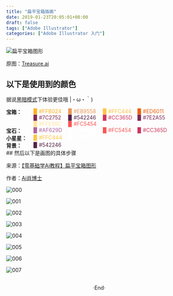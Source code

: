 ```yaml
---
title: "扁平宝箱插画"
date: 2019-01-23T20:05:01+08:00
draft: false
tags: ["Adobe Illustrator"]
categories: ["Adobe Illustrator 入门"]
---
```

<!-- 
![](https://mogeko.github.io/blog-images/r/045/)
{{< spoiler >}}{{< /spoiler >}}
&emsp;&emsp;
 -->

![扁平宝箱图形](https://mogeko.github.io/blog-images/r/045/Treasure.svg)

原图：[Treasure.ai](https://mogeko.github.io/blog-images/r/045/Treasure.ai)

## 以下是使用到的颜色

据说<a href="javascript:void(0);" class="theme-switch">黑暗模式</a>下体验更佳哦  |・ω・｀)

<div style="display:flex;">
 <b style="width:74px;display:inline-block">宝箱：</b>
 <div style="-webkit-flex:1;flex:1;">
        <span style="width:90px;display:inline-block;color:#FFB024;">▉ #FFB024</span>
        <span style="width:90px;display:inline-block;color:#EB9558;">▉ #EB9558</span>
  <span style="width:90px;display:inline-block;color:#FFC444;">▉ #FFC444</span>
  <span style="width:90px;display:inline-block;color:#ED6011;">▉ #ED6011</span>
  <span style="width:90px;display:inline-block;color:#7C2752;">▉ #7C2752</span>
  <span style="width:90px;display:inline-block;color:#542246;">▉ #542246</span>
  <span style="width:90px;display:inline-block;color:#CC365D;">▉ #CC365D</span>
  <span style="width:90px;display:inline-block;color:#7E2A55;">▉ #7E2A55</span>
        <span style="width:90px;display:inline-block;color:#FFE59C;">▉ #FFE59C</span>
        <span style="width:90px;display:inline-block;color:#FC5454;">▉ #FC5454</span>
 </div>
</div>
<div style="display:flex;">
 <b style="width:74px;display:inline-block">宝石：</b>
 <div style="-webkit-flex:1;flex:1;">
  <span style="width:90px;display:inline-block;color:#AF629D">▉ #AF629D</span>
  <span style="width:90px;display:inline-block;color:#FFFFFF">▉ #FFFFFF</span>
  <span style="width:90px;display:inline-block;color:#FC5454">▉ #FC5454</span>
  <span style="width:90px;display:inline-block;color:#CC365D">▉ #CC365D</span>
 </div>
</div>
<div style="display:flex;">
 <b style="width:74px;display:inline-block">小星星：</b>
 <div style="-webkit-flex:1;flex:1;">
  <span style="width:90px;display:inline-block;color:#FFC444">▉ #FFC444</span>
  <span style="width:90px;display:inline-block;color:#FFFFFF">▉ #FFFFFF</span>
 </div>
</div>
<div style="display:flex;">
 <b style="width:74px;display:inline-block">背景：</b>
 <div style="-webkit-flex:1;flex:1;">
  <span style="width:90px;display:inline-block;color:#542246">▉ #542246</span>
 </div>
</div>
## 然后以下是画图的具体步骤

来源：[【零基础学Ai教程】扁平宝箱图形](https://www.zcool.com.cn/article/ZODU5MTcy.html)

作者：[Ai肖博士](https://www.zcool.com.cn/u/14824754)

![000](https://mogeko.github.io/blog-images/r/045/000.jpg)

![001](https://mogeko.github.io/blog-images/r/045/001.jpg)

![002](https://mogeko.github.io/blog-images/r/045/002.jpg)

![003](https://mogeko.github.io/blog-images/r/045/003.jpg)

![004](https://mogeko.github.io/blog-images/r/045/004.jpg)

![005](https://mogeko.github.io/blog-images/r/045/005.jpg)

![006](https://mogeko.github.io/blog-images/r/045/006.jpg)

![007](https://mogeko.github.io/blog-images/r/045/007.jpg)

<br>

<center>  ·End·  </center>
